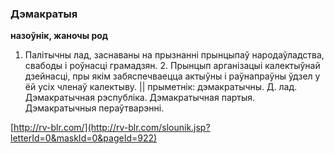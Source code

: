 ### Дэмакратыя
**назоўнік, жаночы род**

1. Палітычны лад, заснаваны на прызнанні прынцыпаў народаўладства, свабоды і роўнасці грамадзян. 2. Прынцып арганізацыі калектыўнай дзейнасці, пры якім забяспечваецца актыўны і раўнапраўны ўдзел у ёй усіх членаў калектыву. || прыметнік: дэмакратычны. Д. лад. Дэмакратычная рэспубліка. Дэмакратычная партыя. Дэмакратычныя пераўтварэнні.

<a rel="author">[http://rv-blr.com/](http://rv-blr.com/slounik.jsp?letterId=0&maskId=0&pageId=922)</a>
